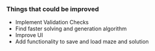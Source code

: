 ### Things that could be improved
- Implement Validation Checks
- Find faster solving and generation algorithm
- Improve UI
- Add functionality to save and load maze and solution